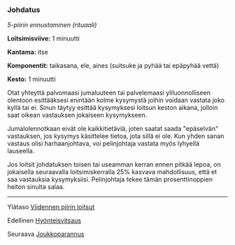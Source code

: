 ### Johdatus

*5-piirin ennustaminen (rituaali)*

**Loitsimisviive:** 1 minuutti

**Kantama:** itse

**Komponentit:** taikasana, ele, aines (suitsuke ja pyhää tai epäpyhää vettä)

**Kesto:** 1 minuutti

Otat yhteyttä palvomaasi jumaluuteen tai palvelemaasi yliluonnolliseen olentoon esittääksesi enintään kolme kysymystä joihin voidaan vastata joko kyllä tai ei. Sinun täytyy esittää kysymyksesi loitsun keston aikana, jolloin saat oikean vastauksen jokaiseen kysymykseen.

Jumalolennotkaan eivät ole kaikkitietäviä, joten saatat saada "epäselvän" vastauksen, jos kysymys käsittelee tietoa, jota sillä ei ole. Kun yhden sanan vastaus olisi harhaanjohtava, voi pelinjohtaja vastata myös lyhyellä lauseella.

Jos loitsit johdatuksen toisen tai useamman kerran ennen pitkää lepoa, on jokaisella seuraavalla loitsimiskerralla 25% kasvava mahdollisuus, että et saa vastauksia kysymyksiisi. Pelinjohtaja tekee tämän prosenttinoppien heiton sinulta salaa.

---

Ylätaso [Viidennen piirin loitsut](5_piirin_loitsut.md)

Edellinen [Hyönteisvitsaus](Hyönteisvitsaus.md)

Seuraava [Joukkoparannus](Joukkoparannus.md)

